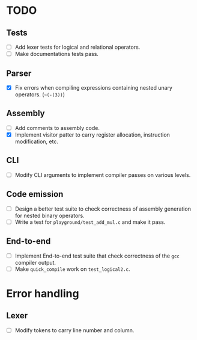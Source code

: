 # TODO

## Tests 

- [ ] Add lexer tests for logical and relational operators. 
- [ ] Make documentations tests pass. 

## Parser

- [x] Fix errors when compiling expressions containing nested unary operators. (`~(-(3))`) 

## Assembly 

- [ ] Add comments to assembly code. 
- [x] Implement visitor patter to carry register allocation, instruction modification, etc. 

## CLI 

- [ ] Modify CLI arguments to implement compiler passes on various levels. 

## Code emission 

- [ ] Design a better test suite to check correctness of assembly generation for nested binary operators. 
- [ ] Write a test for `playground/test_add_mul.c` and make it pass. 

## End-to-end

- [ ] Implement End-to-end test suite that check correctness of the `gcc` compiler output.
- [ ] Make `quick_compile` work on `test_logical2.c`.

# Error handling

## Lexer 

- [ ] Modify tokens to carry line number and column.
